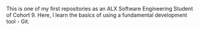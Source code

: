 This is one of my first repositories as an ALX Software Engineering Student of Cohort 9. Here, I learn the basics of using a fundamental development tool - Git.
